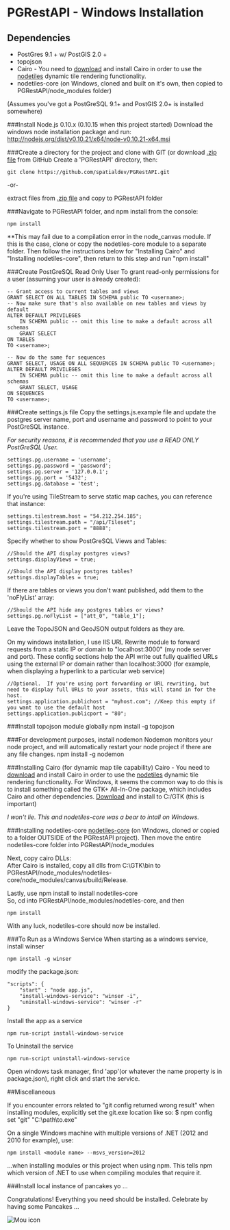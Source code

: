 PGRestAPI - Windows Installation
=========

## Dependencies

* PostGres 9.1 + w/ PostGIS 2.0 +
* topojson
* Cairo - You need to [download](http://www.gtk.org/download/index.php) and install Cairo in order to use the [nodetiles](https://github.com/nodetiles/nodetiles-core) dynamic tile rendering functionality.
* nodetiles-core (on Windows, cloned and built on it's own, then copied to PGRestAPI/node_modules folder)

(Assumes you've got a PostGreSQL 9.1+ and PostGIS 2.0+ is installed somewhere)

###Install Node.js 0.10.x (0.10.15 when this project started)
Download the windows node installation package and run: http://nodejs.org/dist/v0.10.21/x64/node-v0.10.21-x64.msi

###Create a directory for the project and clone with GIT (or download [.zip file](https://github.com/spatialdev/PGRestAPI/archive/docs.zip) from GitHub
Create a 'PGRestAPI' directory, then:
  
    git clone https://github.com/spatialdev/PGRestAPI.git

-or-

extract files from [.zip file](https://github.com/spatialdev/PGRestAPI/archive/docs.zip) and copy to PGRestAPI folder

###Navigate to PGRestAPI folder, and npm install
from the console:  

    npm install

**This may fail due to a compilation error in the node_canvas module.  If this is the case, clone or copy the nodetiles-core module to a separate folder.
Then follow the instructions below for "Installing Cairo" and "Installing nodetiles-core", then return to this step and run "npm install"

###Create PostGreSQL Read Only User
To grant read-only permissions for a user (assuming your user is already created):  

	-- Grant access to current tables and views
	GRANT SELECT ON ALL TABLES IN SCHEMA public TO <username>;
	-- Now make sure that's also available on new tables and views by default
	ALTER DEFAULT PRIVILEGES
		IN SCHEMA public -- omit this line to make a default across all schemas
		GRANT SELECT
	ON TABLES 
	TO <username>;

	-- Now do the same for sequences
	GRANT SELECT, USAGE ON ALL SEQUENCES IN SCHEMA public TO <username>;
	ALTER DEFAULT PRIVILEGES
		IN SCHEMA public -- omit this line to make a default across all schemas
		GRANT SELECT, USAGE
	ON SEQUENCES 
	TO <username>;

###Create settings.js file
Copy the settings.js.example file and update the postgres server name, port and username and password to point to your PostGreSQL instance.  

*For security reasons, it is recommended that you use a READ ONLY PostGreSQL User.*

	settings.pg.username = 'username';
	settings.pg.password = 'password';
	settings.pg.server = '127.0.0.1';
	settings.pg.port = '5432';
	settings.pg.database = 'test';

If you're using TileStream to serve static map caches, you can reference that instance:

	settings.tilestream.host = "54.212.254.185";
	settings.tilestream.path = "/api/Tileset";
	settings.tilestream.port = "8888";

Specify whether to show PostGreSQL Views and Tables:

	//Should the API display postgres views?
	settings.displayViews = true;

	//Should the API display postgres tables?
	settings.displayTables = true;

If there are tables or views you don't want published, add them to the 'noFlyList' array:

	//Should the API hide any postgres tables or views?
	settings.pg.noFlyList = ["att_0", "table_1"];


Leave the TopoJSON and GeoJSON output folders as they are.

On my windows installation, I use IIS URL Rewrite module to forward requests from a static IP or domain to "localhost:3000" (my node server and port).
These config sections help the API write out fully qualified URLs using the external IP or domain rather than localhost:3000 (for example, when displaying a hyperlink to a particular web service)

	//Optional.  If you're using port forwarding or URL rewriting, but need to display full URLs to your assets, this will stand in for the host.
	settings.application.publichost = "myhost.com"; //Keep this empty if you want to use the default host
	settings.application.publicport = "80";



###Install topojson module globally
    npm install -g topojson

###For development purposes, install nodemon
Nodemon monitors your node project, and will automatically restart your node project if there are any file changes.
	npm install -g nodemon


###Installing Cairo (for dynamic map tile capability)
Cairo - You need to [download](http://www.gtk.org/download/index.php) and install Cairo in order to use the [nodetiles](https://github.com/nodetiles/nodetiles-core) dynamic tile rendering functionality.
For Windows, it seems the common way to do this is to install something called the GTK+ All-In-One package, which includes Cairo and other dependencies.
[Download](http://ftp.gnome.org/pub/gnome/binaries/win64/gtk+/2.22/gtk+-bundle_2.22.1-20101229_win64.zip) and install to C:/GTK (this is important) 

*I won't lie.  This and nodetiles-core was a bear to intall on Windows.*


###Installing nodetiles-core
[nodetiles-core](https://github.com/nodetiles/nodetiles-core) (on Windows, cloned or copied to a folder OUTSIDE of the PGRestAPI project).
Then move the entire nodetiles-core folder into PGRestAPI/node_modules

Next, copy cairo DLLs:   
After Cairo is installed, copy all dlls from C:\GTK\bin to PGRestAPI/node_modules/nodetiles-core/node_modules/canvas/build/Release.

Lastly, use npm install to install nodetiles-core  
So, cd into PGRestAPI/node_modules/nodetiles-core, and then

	npm install


With any luck, nodetiles-core should now be installed.


###To Run as a Windows Service
When starting as a windows service, install winser
	
	npm install -g winser


modify the package.json:  

	"scripts": {
		"start" : "node app.js",
		"install-windows-service": "winser -i",
		"uninstall-windows-service": "winser -r"
	}

Install the app as a service
	
	npm run-script install-windows-service

To Uninstall the service

	npm run-script uninstall-windows-service

Open windows task manager, find 'app'(or whatever the name property is in package.json), right click and start the service.


##Miscellaneous

If you encounter errors related to "git config returned wrong result" when installing modules, explicitly set the git.exe location like so: $ npm config set "git" "C:\path\to.exe" 

On a single Windows machine with multiple versions of .NET (2012 and 2010 for example), use:

	npm install <module name> --msvs_version=2012

...when installing modules or this project when using npm.  This tells npm which version of .NET to use when compiling modules that require it.

###Install local instance of pancakes yo …

Congratulations!  Everything you need should be installed.  Celebrate by having some Pancakes …

![Mou icon](http://173.201.28.147/pgRESTAPI/chubbs.JPG)